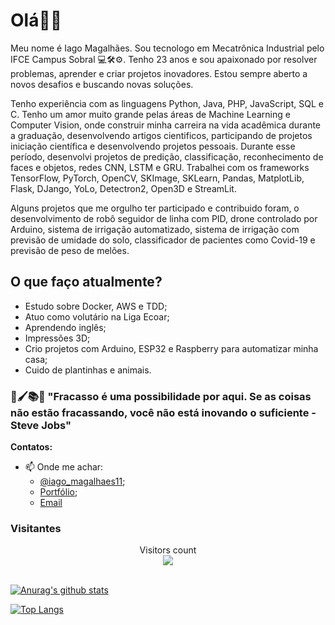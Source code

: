 # Olá👋🏾

Meu nome é Iago Magalhães. Sou tecnologo em Mecatrônica Industrial pelo IFCE Campus Sobral 💻🛠⚙️. Tenho 23 anos e sou apaixonado por resolver problemas, aprender e criar projetos inovadores. Estou sempre aberto a novos desafios e buscando novas soluções.

Tenho experiência com as linguagens Python, Java, PHP, JavaScript, SQL e C. Tenho um amor muito grande pelas áreas de Machine Learning e Computer Vision, onde construir minha carreira na vida acadêmica durante a graduação, desenvolvendo artigos cientificos, participando de projetos iniciação científica e desenvolvendo projetos pessoais. Durante esse período, desenvolvi projetos de predição, classificação, reconhecimento de faces e objetos, redes CNN, LSTM e GRU. Trabalhei com os frameworks TensorFlow, PyTorch, OpenCV, SKImage, SKLearn, Pandas, MatplotLib, Flask, DJango, YoLo, Detectron2, Open3D e StreamLit.

Alguns projetos que me orgulho ter participado e contribuido foram, o desenvolvimento de robô seguidor de linha com PID, drone controlado por Arduino, sistema de irrigação automatizado, sistema de irrigação com previsão de umidade do solo, classificador de pacientes como Covid-19 e previsão de peso de melões.

## O que faço atualmente?
- Estudo sobre Docker, AWS e TDD;
- Atuo como volutário na Liga Ecoar;
- Aprendendo inglês;
- Impressões 3D;
- Crio projetos com Arduino, ESP32 e Raspberry para automatizar minha casa;
- Cuido de plantinhas e animais.

### 🔭🖌📚🔎 "Fracasso é uma possibilidade por aqui. Se as coisas não estão fracassando, você não está inovando o suficiente - Steve Jobs"

**Contatos:**
- 📫 Onde me achar: 
  - [@iago_magalhaes11](https://www.linkedin.com/in/iago-magalh%C3%A3es-81a3ab1b7/);
  - [Portfólio](https://iagomagalhaes23.github.io/iagomagalhaes/);
  - [Email](iagomagalhaes23@gmail.com)

### Visitantes
<p align="center"> 
  Visitors count<br>
  <img src="https://profile-counter.glitch.me/garimasingh128/count.svg" />
</p>

<br/>[![Anurag's github stats](https://github-readme-stats.vercel.app/api?username=iagomagalhaes23&count_private=true&count_private=true&theme=tokyonight)](https://github.com/anuraghazra/github-readme-stats)

[![Top Langs](https://github-readme-stats.vercel.app/api/top-langs/?username=iagomagalhaes23&layout=compact&theme=tokyonight)](https://github.com/anuraghazra/github-readme-stats)

